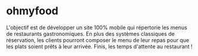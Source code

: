 # ohmyfood
L'objectif est de développer un site 100% mobile qui répertorie les menus de restaurants  gastronomiques. En plus des systèmes classiques de réservation, les clients pourront composer le  menu de leur repas pour que les plats soient prêts à leur arrivée. Finis, les temps d'attente au  restaurant !
